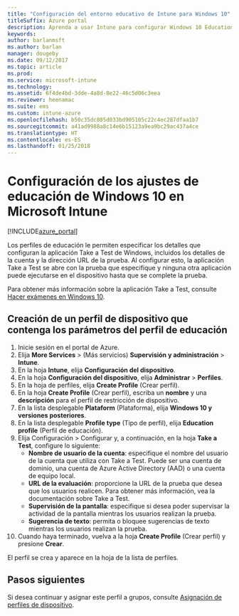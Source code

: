 ```yaml
---
title: "Configuración del entorno educativo de Intune para Windows 10"
titleSuffix: Azure portal
description: Aprenda a usar Intune para configurar Windows 10 Education en los dispositivos que administra.
keywords: 
author: barlanmsft
ms.author: barlan
manager: dougeby
ms.date: 09/12/2017
ms.topic: article
ms.prod: 
ms.service: microsoft-intune
ms.technology: 
ms.assetid: 6f4de4bd-3dde-4a8d-8e22-46c5d06c3eea
ms.reviewer: heenamac
ms.suite: ems
ms.custom: intune-azure
ms.openlocfilehash: b50c35dc805d033bd905105c22c4ec287dfaa1b7
ms.sourcegitcommit: a41ad9988a8c14e6b15123a9ea9bc29ac437a4ce
ms.translationtype: HT
ms.contentlocale: es-ES
ms.lasthandoff: 01/25/2018
---
```

# <a name="how-to-configure-windows-10-education-settings-in-microsoft-intune"></a>Configuración de los ajustes de educación de Windows 10 en Microsoft Intune

[!INCLUDE[azure_portal](./includes/azure_portal.md)]

Los perfiles de educación le permiten especificar los detalles que configuran la aplicación Take a Test de Windows, incluidos los detalles de la cuenta y la dirección URL de la prueba. Al configurar esto, la aplicación Take a Test se abre con la prueba que especifique y ninguna otra aplicación puede ejecutarse en el dispositivo hasta que se complete la prueba.

Para obtener más información sobre la aplicación Take a Test, consulte [Hacer exámenes en Windows 10](https://docs.microsoft.com/education/windows/take-tests-in-windows-10).

## <a name="create-a-device-profile-containing-education-profile-settings"></a>Creación de un perfil de dispositivo que contenga los parámetros del perfil de educación

1. Inicie sesión en el portal de Azure.
2. Elija **More Services** >  (Más servicios) **Supervisión y administración** > **Intune**.
3. En la hoja **Intune**, elija **Configuración del dispositivo**.
2. En la hoja **Configuración del dispositivo**, elija **Administrar** > **Perfiles**.
3. En la hoja de perfiles, elija **Create Profile** (Crear perfil).
4. En la hoja **Create Profile** (Crear perfil), escriba un **nombre** y una **descripción** para el perfil de restricción de dispositivo.
5. En la lista desplegable **Plataform** (Plataforma), elija **Windows 10 y versiones posteriores**.
6. En la lista desplegable **Profile type** (Tipo de perfil), elija **Education profile** (Perfil de educación). 
7. Elija Configuración > Configurar y, a continuación, en la hoja **Take a Test**, configure lo siguiente:
    - **Nombre de usuario de la cuenta**: especifique el nombre del usuario de la cuenta que utiliza con Take a Test. Puede ser una cuenta de dominio, una cuenta de Azure Active Directory (AAD) o una cuenta de equipo local.
    - **URL de la evaluación**: proporcione la URL de la prueba que desea que los usuarios realicen. Para obtener más información, vea la documentación sobre Take a Test.
    - **Supervisión de la pantalla**: especifique si desea poder supervisar la actividad de la pantalla mientras los usuarios realizan la prueba.
    - **Sugerencia de texto**: permita o bloquee sugerencias de texto mientras los usuarios realizan la prueba.
8. Cuando haya terminado, vuelva a la hoja **Create Profile** (Crear perfil) y presione **Crear**.

El perfil se crea y aparece en la hoja de la lista de perfiles.

## <a name="next-steps"></a>Pasos siguientes

Si desea continuar y asignar este perfil a grupos, consulte [Asignación de perfiles de dispositivo](device-profile-assign.md).



